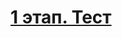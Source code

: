 # [1 этап. Тест](https://docs.google.com/document/d/14If9CziPC-UT3JoDvUOt0Fim0Yxic7rWmuTqeWzPOs8/edit?usp=sharing)
